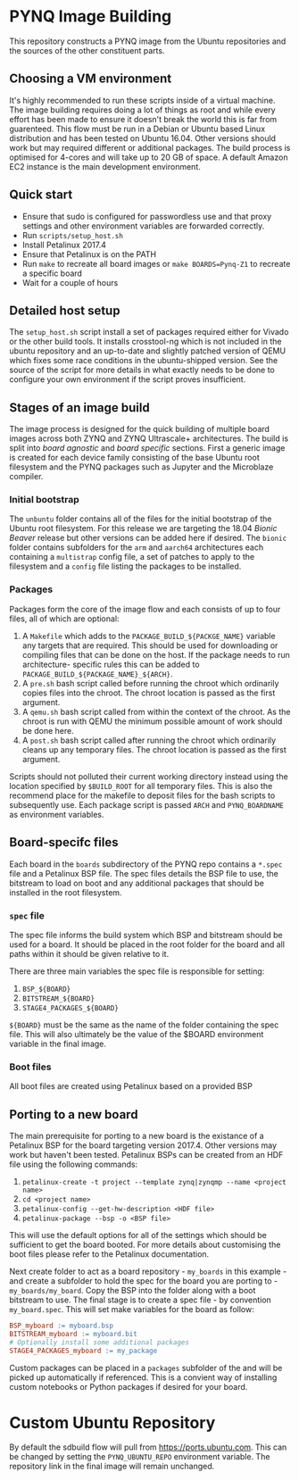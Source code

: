 # PYNQ Image Building

This repository constructs a PYNQ image from the Ubuntu repositories and the
sources of the other constituent parts.

## Choosing a VM environment

It's highly recommended to run these scripts inside of a virtual machine. The
image building requires doing a lot of things as root and while every effort
has been made to ensure it doesn't break the world this is far from guarenteed.
This flow must be run in a Debian or Ubuntu based Linux distribution and has
been tested on Ubuntu 16.04. Other versions should work but may required
different or additional packages. The build process is optimised for 4-cores
and will take up to 20 GB of space. A default Amazon EC2 instance is the main
development environment.

## Quick start
 * Ensure that sudo is configured for passwordless use and that proxy settings
   and other environment variables are forwarded correctly.
 * Run `scripts/setup_host.sh`
 * Install Petalinux 2017.4
 * Ensure that Petalinux is on the PATH
 * Run `make` to recreate all board images or `make BOARDS=Pynq-Z1` to recreate
   a specific board
 * Wait for a couple of hours

## Detailed host setup

The `setup_host.sh` script install a set of packages required either for Vivado
or the other build tools. It installs crosstool-ng which is not included in the
ubuntu repository and an up-to-date and slightly patched version of QEMU which
fixes some race conditions in the ubuntu-shipped version. See the source of the
script for more details in what exactly needs to be done to configure your own
environment if the script proves insufficient.

## Stages of an image build

The image process is designed for the quick building of multiple board images
across both ZYNQ and ZYNQ Ultrascale+ architectures. The build is split into
_board agnostic_ and _board specific_ sections. First a generic image is created
for each device family consisting of the base Ubuntu root filesystem and the
PYNQ packages such as Jupyter and the Microblaze compiler.

### Initial bootstrap

The `unbuntu` folder contains all of the files for the initial bootstrap of the
Ubuntu root filesystem. For this release we are targeting the 18.04 _Bionic
Beaver_ release but other versions can be added here if desired. The `bionic`
folder contains subfolders for the `arm` and `aarch64` architectures each
containing a `multistrap` config file, a set of patches to apply to the
filesystem and a `config` file listing the packages to be installed.

### Packages

Packages form the core of the image flow and each consists of up to four files,
all of which are optional:

1. A `Makefile` which adds to the `PACKAGE_BUILD_${PACKGE_NAME}` variable any 
   targets that are required. This should be used for downloading or compiling
   files that can be done on the host. If the package needs to run architecture-
   specific rules this can be added to `PACKAGE_BUILD_${PACKAGE_NAME}_${ARCH}`.
2. A `pre.sh` bash script called before running the chroot which ordinarily
   copies files into the chroot. The chroot location is passed as the first
   argument.
3. A `qemu.sh` bash script called from within the context of the chroot. As the
   chroot is run with QEMU the minimum possible amount of work should be done
   here.
4. A `post.sh` bash script called after running the chroot which ordinarily
   cleans up any temporary files. The chroot location is passed as the first
   argument.

Scripts should not polluted their current working directory instead using the
location specified by `$BUILD_ROOT` for all temporary files. This is also the
recommend place for the makefile to deposit files for the bash scripts to
subsequently use. Each package script is passed `ARCH` and `PYNQ_BOARDNAME`
as environment variables.

## Board-specifc files

Each board in the `boards` subdirectory of the PYNQ repo contains a `*.spec`
file and a Petalinux BSP file. The spec files details the BSP file to use, the
bitstream to load on boot and any additional packages that should be installed
in the root filesystem.

### `spec` file

The spec file informs the build system which BSP and bitstream should be used
for a board. It should be placed in the root folder for the board and all paths
within it should be given relative to it.

There are three main variables the spec file is responsible for setting:
 1. `BSP_${BOARD}`
 2. `BITSTREAM_${BOARD}`
 3. `STAGE4_PACKAGES_${BOARD}`

`${BOARD}` must be the same as the name of the folder containing the spec file.
This will also ultimately be the value of the $BOARD environment variable in
the final image.

### Boot files

All boot files are created using Petalinux based on a provided BSP

## Porting to a new board

The main prerequisite for porting to a new board is the existance of a
Petalinux BSP for the board targeting version 2017.4. Other versions may work
but haven't been tested. Petalinux BSPs can be created from an HDF file using
the following commands:

 1. `petalinux-create -t project --template zynq|zynqmp --name <project name>`
 2. `cd <project name>`
 3. `petalinux-config --get-hw-description <HDF file>`
 4. `petalinux-package --bsp -o <BSP file>`

This will use the default options for all of the settings which should be
sufficient to get the board booted. For more details about customising the
boot files please refer to the Petalinux documentation.

Next create folder to act as a board repository - `my_boards` in this example -
and create a subfolder to hold the spec for the board you are porting to -
`my_boards/my_board`. Copy the BSP into the folder along with a boot bitstream
to use. The final stage is to create a spec file - by convention
`my_board.spec`. This will set make variables for the board as follow:

```Makefile
BSP_myboard := myboard.bsp
BITSTREAM_myboard := myboard.bit
# Optionally install some additional packages
STAGE4_PACKAGES_myboard := my_package
```

Custom packages can be placed in a `packages` subfolder of the and will be
picked up automatically if referenced. This is a convient way of installing
custom notebooks or Python packages if desired for your board.

# Custom Ubuntu Repository

By default the sdbuild flow will pull from https://ports.ubuntu.com. This can
be changed by setting the `PYNQ_UBUNTU_REPO` environment variable. The
repository link in the final image will remain unchanged.
